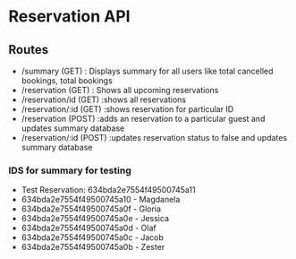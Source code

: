 # Reservation API

## Routes
- /summary 
    (GET)
    : Displays summary for all users like total cancelled bookings, total bookings
- /reservation 
    (GET)
    : Shows all upcoming reservations
- /reservation/id
    (GET)
    :shows all reservations
- /reservation/:id
    (GET)
    :shows reservation for particular ID
- /reservation
    (POST)
    :adds an reservation to a particular guest and updates summary database
- /reservation/:id
    (POST)
    :updates reservation status to false and updates summary database          


### IDS for summary for testing
- Test Reservation: 634bda2e7554f49500745a11
- 634bda2e7554f49500745a10 - Magdanela
- 634bda2e7554f49500745a0f - Gloria
- 634bda2e7554f49500745a0e - Jessica
- 634bda2e7554f49500745a0d - Olaf
- 634bda2e7554f49500745a0c - Jacob
- 634bda2e7554f49500745a0b - Zester
